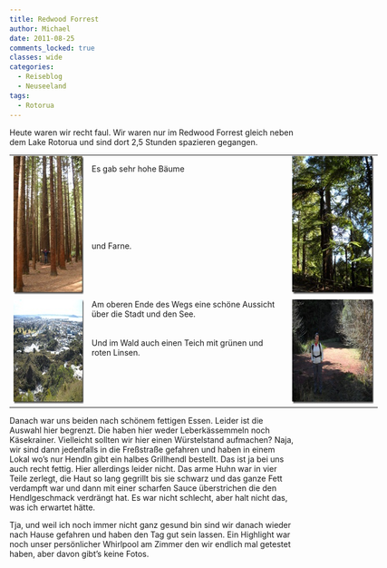 ```yaml
---
title: Redwood Forrest
author: Michael
date: 2011-08-25
comments_locked: true
classes: wide
categories:
  - Reiseblog
  - Neuseeland
tags:
  - Rotorua
---
```


<p>Heute waren wir recht faul. Wir waren nur im Redwood Forrest gleich neben dem Lake Rotorua und sind dort 2,5 Stunden spazieren gegangen.</p>
<table style="width: 650px;" border="0" cellspacing="0" cellpadding="2">
<tbody>
<tr>
<td valign="top" width="133"><a href="/assets/images/2011/08/DSCN1098.jpg"><img src="/assets/images/2011/08/DSCN1098_thumb.jpg" width="184" height="244" alt="DSCN1098" border="0" /></a></td>
<td valign="top" width="361">
<p align="left">Es gab sehr hohe B&auml;ume <br /> <br /> <br /> <br /> <br /> <br /> <br /> <br />und Farne.</p>
<p align="left">&nbsp;</p>
</td>
<td valign="top" width="154"><a href="/assets/images/2011/08/DSCN1108.jpg"><img src="/assets/images/2011/08/DSCN1108_thumb.jpg" width="184" height="244" alt="DSCN1108" border="0" /></a></td>
</tr>
<tr>
<td valign="top" width="133"><a href="/assets/images/2011/08/DSCN1104.jpg"><img src="/assets/images/2011/08/DSCN1104_thumb.jpg" width="244" height="184" alt="DSCN1104" border="0" /></a></td>
<td valign="top" width="361">Am oberen Ende des Wegs eine sch&ouml;ne Aussicht &uuml;ber die Stadt und den See. <br /> <br /> <br />Und im Wald auch einen Teich mit gr&uuml;nen und roten Linsen.</td>
<td valign="top" width="154"><a href="/assets/images/2011/08/DSCN1107.jpg"><img src="/assets/images/2011/08/DSCN1107_thumb.jpg" width="244" height="184" alt="DSCN1107" border="0" /></a></td>
</tr>
</tbody>
</table>
<p>Danach war uns beiden nach sch&ouml;nem fettigen Essen. Leider ist die Auswahl hier begrenzt. Die haben hier weder Leberk&auml;ssemmeln noch K&auml;sekrainer. Vielleicht sollten wir hier einen W&uuml;rstelstand aufmachen? Naja, wir sind dann jedenfalls in die Fre&szlig;stra&szlig;e gefahren und haben in einem Lokal wo&rsquo;s nur Hendln gibt ein halbes Grillhendl bestellt. Das ist ja bei uns auch recht fettig. Hier allerdings leider nicht. Das arme Huhn war in vier Teile zerlegt, die Haut so lang gegrillt bis sie schwarz und das ganze Fett verdampft war und dann mit einer scharfen Sauce &uuml;berstrichen die den Hendlgeschmack verdr&auml;ngt hat. Es war nicht schlecht, aber halt nicht das, was ich erwartet h&auml;tte.</p>
<p>Tja, und weil ich noch immer nicht ganz gesund bin sind wir danach wieder nach Hause gefahren und haben den Tag gut sein lassen. Ein Highlight war noch unser pers&ouml;nlicher Whirlpool am Zimmer den wir endlich mal getestet haben, aber davon gibt&rsquo;s keine Fotos.</p>
